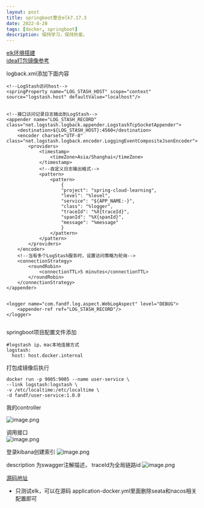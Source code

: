 ```yaml
---
layout: post
title: springboot整合elk7.17.3
date: 2022-8-20
tags: [docker, springboot]
description: 保持学习，保持热爱。
---
```


[elk环境搭建](http://fandf.top/2022/07/10/ELK7.17.3%E7%8E%AF%E5%A2%83%E6%90%AD%E5%BB%BA/) \
[idea打包镜像参考](http://fandf.top/2022/07/28/IDEA%E6%89%93%E5%8C%85docker%E9%95%9C%E5%83%8F/)


logback.xml添加下面内容
```
<!--LogStash访问host-->
<springProperty name="LOG_STASH_HOST" scope="context" source="logstash.host" defaultValue="localhost"/>


<!--接口访问记录日志输出到LogStash-->
<appender name="LOG_STASH_RECORD" class="net.logstash.logback.appender.LogstashTcpSocketAppender">
    <destination>${LOG_STASH_HOST}:4560</destination>
    <encoder charset="UTF-8" class="net.logstash.logback.encoder.LoggingEventCompositeJsonEncoder">
        <providers>
            <timestamp>
                <timeZone>Asia/Shanghai</timeZone>
            </timestamp>
            <!--自定义日志输出格式-->
            <pattern>
                <pattern>
                    {
                    "project": "spring-cloud-learning",
                    "level": "%level",
                    "service": "${APP_NAME:-}",
                    "class": "%logger",
                    "traceId": "%X{traceId}",
                    "spanId": "%X{spanId}",
                    "message": "%message"
                    }
                </pattern>
            </pattern>
        </providers>
    </encoder>
    <!--当有多个LogStash服务时，设置访问策略为轮询-->
    <connectionStrategy>
        <roundRobin>
            <connectionTTL>5 minutes</connectionTTL>
        </roundRobin>
    </connectionStrategy>
</appender>


<logger name="com.fandf.log.aspect.WebLogAspect" level="DEBUG">
    <appender-ref ref="LOG_STASH_RECORD"/>
</logger>


```

springboot项目配置文件添加
```
#logstash ip，mac本地连接方式
logstash:
  host: host.docker.internal
```

打包成镜像后执行
```
docker run -p 9005:9005 --name user-service \
--link logstash:logstash \
-v /etc/localtime:/etc/localtime \
-d fandf/user-service:1.0.0
```
我的controller

![image.png](https://p6-juejin.byteimg.com/tos-cn-i-k3u1fbpfcp/98a4a7bd4f4d4e6e98b85202ec661467~tplv-k3u1fbpfcp-watermark.image?)

调用接口\
![image.png](https://p3-juejin.byteimg.com/tos-cn-i-k3u1fbpfcp/67d5dac186fd4fe6ad9d31966551a97d~tplv-k3u1fbpfcp-watermark.image?)

登录kibana创建索引
![image.png](https://p6-juejin.byteimg.com/tos-cn-i-k3u1fbpfcp/42ece61216004d1d8b69cd897267e5bd~tplv-k3u1fbpfcp-watermark.image?)

description 为swagger注解描述， traceId为全局链路id
![image.png](https://p1-juejin.byteimg.com/tos-cn-i-k3u1fbpfcp/1576dd4d3ea94677ad0c1ed7c931a852~tplv-k3u1fbpfcp-watermark.image?)

[源码地址](https://github.com/fandf/SpringCloudLearning/tree/master/fdf-demo/seata-demo/user-service)
* 只测试elk，可以在源码 application-docker.yml里面删除seata和nacos相关配置即可